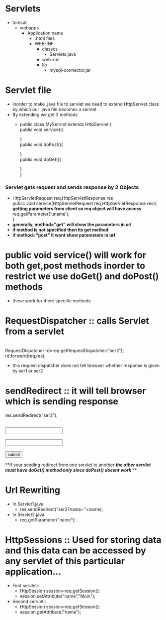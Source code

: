 # Servlets
- tomcat
  - webapps
    - Application name
      - .html files
      - WEB-INF
        - classes
          - Servlets.java
        - web.xml
        - lib
          - mysql-connector.jar
# Servlet file
- inorder to make .java file to servlet we need to extend HttpServlet class by which our .java file becomes a servlet
- By extending we get 3 methods
  - public class MyServlet extends HttpServlet {<br>
    public void service(){<br>

    }<br>
    public void doPost(){<br>

    }<br>
    public void doGet(){<br>
        
    }<br>
}<br>
### Servlet gets request and sends response by 2 Objects
- HttpServletRequest req,HttpServletResponse res
<br> public void service(HttpServletRequest req,HttpServletResponse res){
<br> **getting parameters from client so req object will have access**
<br>req.getParameter('uname');
<br>}
- **generally, method="get" will show the parameters in url**
- **if method is not specified then its get method**
- **if method="post" it wont show parameters in url**
# public void service() will work for both get,post methods inorder to restrict we use doGet() and doPost() methods
- these work for there specific methods
# RequestDispatcher :: calls Servlet from a servlet
<br>RequestDispatcher rd=req.getRequestDispatcher("ser2");
<br>rd.forward(req,res);
- this request dispatcher does not tell browser whether response is given by ser1 or ser2
# sendRedirect :: it will tell browser which is sending response
res.sendRedirect("ser2");
<br>  <form action="abc" method="POST">
<br>        <input type="text" name="uname"><br>
<br>       <input type="password" name="pass"><br>
<br>     <input type="submit" value="submit">
 <br>   </form>
 **if your sending redirect from one servlet to another ***the other servlet must have doGet() method only since doPost() doesnt work*** **
# Url Rewriting
- In Servlet1.java
  - res.sendRedirect("ser2?name="+name);
- In Servlet2.java
  - req.getParameter("name");
# HttpSessions :: Used for storing data and this data can be accessed by any servlet of this particular application...
- First servlet::
  - HttpSession session=req.getSession();
  - session.setAttribute("name","Moin");
- Second servlet::
  - HttpSession session=req.getSession();
  - session.getAttribute("name");
